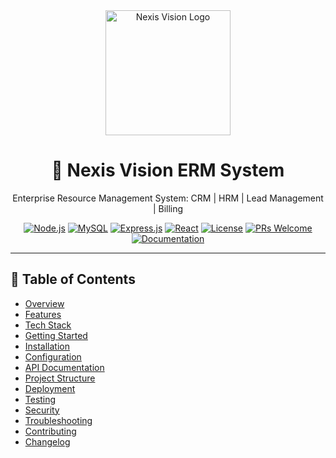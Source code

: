 <div align="center">
<img src="https://github.com/user-attachments/assets/ae239782-9809-4428-8765-ae2a04f8e222" alt="Nexis Vision Logo" width="200"/>
  <h1>🚀 Nexis Vision ERM System</h1>
  <p>Enterprise Resource Management System: CRM | HRM | Lead Management | Billing</p>

  [![Node.js](https://img.shields.io/badge/Node.js-v14+-green.svg)](https://nodejs.org/)
  [![MySQL](https://img.shields.io/badge/MySQL-v8.0+-blue.svg)](https://www.mysql.com/)
  [![Express.js](https://img.shields.io/badge/Express.js-v4.x-yellow.svg)](https://expressjs.com/)
  [![React](https://img.shields.io/badge/React-v18.x-blue.svg)](https://reactjs.org/)
  [![License](https://img.shields.io/badge/License-ISC-red.svg)](LICENSE)
  [![PRs Welcome](https://img.shields.io/badge/PRs-welcome-brightgreen.svg)](CONTRIBUTING.md)
  [![Documentation](https://img.shields.io/badge/docs-up%20to%20date-brightgreen.svg)](docs/)
</div>

---

## 📑 Table of Contents
- [Overview](#-overview)
- [Features](#-features)
- [Tech Stack](#-tech-stack)
- [Getting Started](#-getting-started)
- [Installation](#-installation)
- [Configuration](#-configuration)
- [API Documentation](#-api-documentation)
- [Project Structure](#-project-structure)
- [Deployment](#-deployment)
- [Testing](#-testing)
- [Security](#-security)
- [Troubleshooting](#-troubleshooting)
- [Contributing](#-contributing)
- [Changelog](#-changelog)
    

